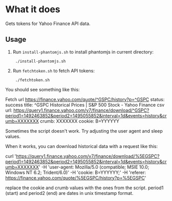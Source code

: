 # What it does

Gets tokens for Yahoo Finance API data. 

## Usage

1. Run `install-phantomjs.sh` to install phantomjs in current directory:

        ./install-phantomjs.sh

2. Run `fetchtoken.sh` to fetch API tokens:

        ./fetchtoken.sh

You should see something like this:

Fetch url https://finance.yahoo.com/quote/^GSPC/history?p=^GSPC
status: success
title: ^GSPC Historical Prices | S&P 500 Stock - Yahoo Finance
csv url: https://query1.finance.yahoo.com/v7/finance/download/^GSPC?period1=1492463852&period2=1495055852&interval=1d&events=history&crumb=XXXXXXX
crumb: XXXXXXX
cookie: B=YYYYYY

Sometimes the script doesn't work. Try adjusting the user agent and sleep values. 

When it works, you can download historical data with a request like this:

curl 'https://query1.finance.yahoo.com/v7/finance/download/%5EGSPC?period1=1492463852&period2=1495055852&interval=1d&events=history&crumb=XXXXXXX' -H 'user-agent: Mozilla/5.0 (compatible; MSIE 10.0; Windows NT 6.2; Trident/6.0)' -H 'cookie: B=YYYYYY;' -H 'referer: https://finance.yahoo.com/quote/%5EGSPC/history?p=%5EGSPC'

replace the cookie and crumb values with the ones from the script. period1 (start) and period2 (end) are dates in unix timestamp format. 
